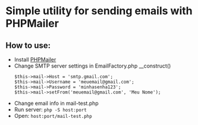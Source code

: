 # Simple utility for sending emails with PHPMailer

## How to use:

- Install [PHPMailer](https://github.com/PHPMailer/PHPMailer)
- Change SMTP server settings in EmailFactory.php \_\_construct()
  ```
  $this->mail->Host = 'smtp.gmail.com';
  $this->mail->Username = 'meuemail@gmail.com';
  $this->mail->Password = 'minhasenha123';
  $this->mail->setFrom('meuemail@gmail.com', 'Meu Nome');
  ```
- Change email info in mail-test.php
- Run server: `php -S host:port`
- Open: `host:port/mail-test.php`
